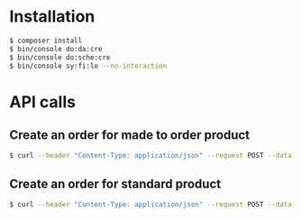 # Installation

```bash
$ composer install
$ bin/console do:da:cre
$ bin/console do:sche:cre
$ bin/console sy:fi:lo --no-interaction
```

# API calls

## Create an order for made to order product

```bash
$ curl --header "Content-Type: application/json" --request POST --data '{"side": "left", "radius": "r_850", "power": "p_600", "cylinder": "c_125", "axes": "a_20", "packages": "pcg_10"}' http://localhost:8000/add-options-to-cart/contact_pad
```

## Create an order for standard product

```bash
$ curl --header "Content-Type: application/json" --request POST --data '{"variant": "ray_ban_glasses_pcg_1"}' http://localhost:8000/add-variant-to-cart/ray_ban_glasses
```
